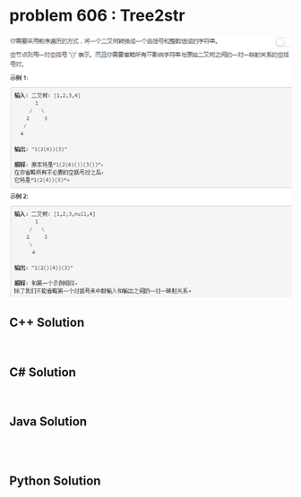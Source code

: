 
# problem 606 : Tree2str

<img src="https://github.com/Peefy/PeefyLeetCode/blob/master/doc/601-700/606.Tree2str/problem.png"/>

## C++ Solution

```c++



```

## C# Solution

```csharp



```

## Java Solution

```java




```

## Python Solution

```python



```





